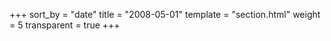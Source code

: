 +++
sort_by = "date"
title = "2008-05-01"
template = "section.html"
weight = 5
transparent = true
+++